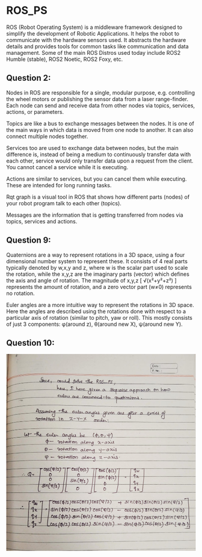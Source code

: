 # ROS_PS
ROS (Robot Operating System) is a middleware framework designed to simplify the development of Robotic Applications. It helps the robot to communicate with the hardware sensors used. It abstracts the hardware details and provides tools for common tasks like communication and data management. Some of the main ROS Distros used today include ROS2 Humble (stable), ROS2 Noetic, ROS2 Foxy, etc.

## Question 2:
Nodes in ROS are responsible for a single, modular purpose, e.g. controlling the wheel motors or publishing the sensor data from a laser range-finder. Each node can send and receive data from other nodes via topics, services, actions, or parameters. 

Topics are like a bus to exchange messages between the nodes. It is one of the main ways in which data is moved from one node to another. It can also connect multiple nodes together.

Services too are used  to exchange data between nodes, but the main difference is, instead of being a medium to continuously transfer data with each other, service would only transfer data upon a request from the client. You cannot cancel a service while it is executing.

Actions are similar to services, but you can cancel them while executing. These are intended for long running tasks.
	
Rqt graph is a visual tool in ROS that shows how different parts (nodes) of your robot program talk to each other (topics).

Messages are the information that is getting transferred from nodes via topics, services and actions.

## Question 9:
Quaternions are a way to represent rotations in a 3D space, using a four dimensional number system to represent these. It consists of 4 real parts typically denoted by w,x,y and z, where w is the scalar part used to scale the rotation, while the x,y,z are the imaginary parts (vector) which defines the axis and angle of rotation. The magnitude of x,y,z [ √(x²+y²+z²) ] represents the amount of rotation, and a zero vector part (w≠0) represents no rotation.

Euler angles are a more intuitive way to represent the rotations in 3D space. Here the angles are described using the rotations done with respect to a particular axis of rotation (similar to pitch, yaw or roll). This mostly consists of just 3 components: φ(around z), θ(around new X), ψ(around new Y).

## Question 10:
![Quaternions_Transformation](file2.jpg)

